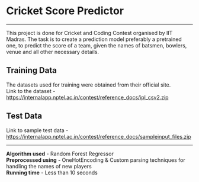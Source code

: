 # Cricket Score Predictor  
----  
This project is done for Cricket and Coding Contest organised by IIT Madras. The task is to create a prediction model preferably a pretrained one, to predict the score of a team, given the names of batsmen, bowlers, venue and all other necessary details.  
## Training Data  
The datasets used for training were obtained from their official site.  
Link to the dataset - https://internalapp.nptel.ac.in/contest/reference_docs/ipl_csv2.zip  
## Test Data  
Link to sample test data - https://internalapp.nptel.ac.in/contest/reference_docs/sampleinput_files.zip  
  
----  
**Algorithm used** - Random Forest Regressor  
**Preprocessed using** - OneHotEncoding & Custom parsing techniques for handling the names of new players  
**Running time** - Less than 10 seconds
